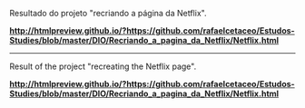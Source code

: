 Resultado do projeto "recriando a página da Netflix".

**http://htmlpreview.github.io/?https://github.com/rafaelcetaceo/Estudos-Studies/blob/master/DIO/Recriando_a_pagina_da_Netflix/Netflix.html**



------

Result of the project "recreating the Netflix page".

**http://htmlpreview.github.io/?https://github.com/rafaelcetaceo/Estudos-Studies/blob/master/DIO/Recriando_a_pagina_da_Netflix/Netflix.html**

